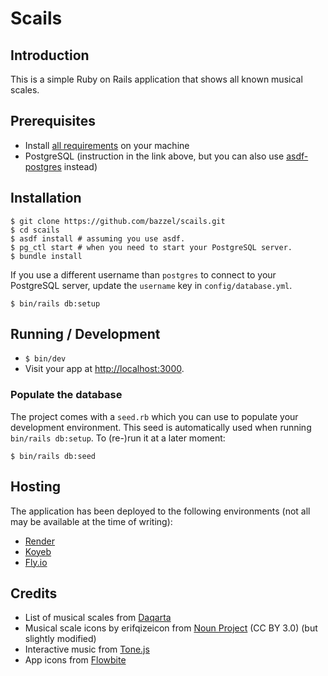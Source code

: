 # Scails

## Introduction

This is a simple Ruby on Rails application that shows all known musical scales.

## Prerequisites

- Install [all requirements](https://gorails.com/setup/macos/14-sonoma) on your machine
- PostgreSQL (instruction in the link above, but you can also use [asdf-postgres](https://github.com/smashedtoatoms/asdf-postgres) instead)

## Installation

```
$ git clone https://github.com/bazzel/scails.git
$ cd scails
$ asdf install # assuming you use asdf.
$ pg_ctl start # when you need to start your PostgreSQL server.
$ bundle install
```

If you use a different username than `postgres` to connect to your PostgreSQL server, update the `username` key in `config/database.yml`.

```
$ bin/rails db:setup
```

## Running / Development

- `$ bin/dev`
- Visit your app at [http://localhost:3000](http://localhost:3000).

### Populate the database

The project comes with a `seed.rb` which you can use to populate your development environment. This seed is automatically used when running `bin/rails db:setup`. To (re-)run it at a later moment:

`$ bin/rails db:seed`


## Hosting

The application has been deployed to the following environments (not all may be available at the time of writing):

* [Render](https://render.com/)
* [Koyeb](https://www.koyeb.com/)
* [Fly.io](https://fly.io/)


## Credits

* List of musical scales from [Daqarta](https://www.daqarta.com/dw_ss0a.htm)
* Musical scale icons by erifqizeicon from [Noun Project](https://thenounproject.com/browse/icons/term/musical-scale/) (CC BY 3.0) (but slightly modified)
* Interactive music from [Tone.js](https://tonejs.github.io/)
* App icons from [Flowbite](https://flowbite.com/icons/)